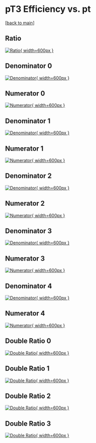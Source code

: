 # pT3 Efficiency vs. pt

[[back to main](./)]



## Ratio

[![Ratio](../mtv/var/pT3_loweta_321_0_eff_pt.png){ width=600px }](../mtv/var/pT3_loweta_321_0_eff_pt.pdf)

## Denominator 0

[![Denominator](../mtv/den/pT3_loweta_321_0_eff_pt_den0.png){ width=600px }](../mtv/den/pT3_loweta_321_0_eff_pt_den0.pdf)

## Numerator 0

[![Numerator](../mtv/num/pT3_loweta_321_0_eff_pt_num0.png){ width=600px }](../mtv/num/pT3_loweta_321_0_eff_pt_num0.pdf)

## Denominator 1

[![Denominator](../mtv/den/pT3_loweta_321_0_eff_pt_den1.png){ width=600px }](../mtv/den/pT3_loweta_321_0_eff_pt_den1.pdf)

## Numerator 1

[![Numerator](../mtv/num/pT3_loweta_321_0_eff_pt_num1.png){ width=600px }](../mtv/num/pT3_loweta_321_0_eff_pt_num1.pdf)

## Denominator 2

[![Denominator](../mtv/den/pT3_loweta_321_0_eff_pt_den2.png){ width=600px }](../mtv/den/pT3_loweta_321_0_eff_pt_den2.pdf)

## Numerator 2

[![Numerator](../mtv/num/pT3_loweta_321_0_eff_pt_num2.png){ width=600px }](../mtv/num/pT3_loweta_321_0_eff_pt_num2.pdf)

## Denominator 3

[![Denominator](../mtv/den/pT3_loweta_321_0_eff_pt_den3.png){ width=600px }](../mtv/den/pT3_loweta_321_0_eff_pt_den3.pdf)

## Numerator 3

[![Numerator](../mtv/num/pT3_loweta_321_0_eff_pt_num3.png){ width=600px }](../mtv/num/pT3_loweta_321_0_eff_pt_num3.pdf)

## Denominator 4

[![Denominator](../mtv/den/pT3_loweta_321_0_eff_pt_den4.png){ width=600px }](../mtv/den/pT3_loweta_321_0_eff_pt_den4.pdf)

## Numerator 4

[![Numerator](../mtv/num/pT3_loweta_321_0_eff_pt_num4.png){ width=600px }](../mtv/num/pT3_loweta_321_0_eff_pt_num4.pdf)

## Double Ratio 0

[![Double Ratio](../mtv/ratio/pT3_loweta_321_0_eff_pt_ratio0.png){ width=600px }](../mtv/ratio/pT3_loweta_321_0_eff_pt_ratio0.pdf)

## Double Ratio 1

[![Double Ratio](../mtv/ratio/pT3_loweta_321_0_eff_pt_ratio1.png){ width=600px }](../mtv/ratio/pT3_loweta_321_0_eff_pt_ratio1.pdf)

## Double Ratio 2

[![Double Ratio](../mtv/ratio/pT3_loweta_321_0_eff_pt_ratio2.png){ width=600px }](../mtv/ratio/pT3_loweta_321_0_eff_pt_ratio2.pdf)

## Double Ratio 3

[![Double Ratio](../mtv/ratio/pT3_loweta_321_0_eff_pt_ratio3.png){ width=600px }](../mtv/ratio/pT3_loweta_321_0_eff_pt_ratio3.pdf)

